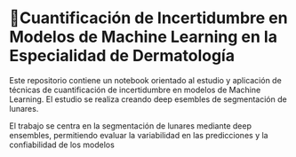 # 📌Cuantificación de Incertidumbre en Modelos de Machine Learning en la Especialidad de Dermatología

Este repositorio contiene un notebook orientado al estudio y aplicación de técnicas de cuantificación de incertidumbre en modelos de Machine Learning.
El estudio se realiza creando deep esembles de segmentación de lunares. 

El trabajo se centra en la segmentación de lunares mediante deep ensembles, permitiendo evaluar la variabilidad en las predicciones y la confiabilidad de los modelos
